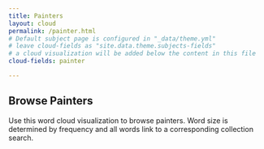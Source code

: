 ```yaml
---
title: Painters
layout: cloud
permalink: /painter.html
# Default subject page is configured in "_data/theme.yml"
# leave cloud-fields as "site.data.theme.subjects-fields"
# a cloud visualization will be added below the content in this file
cloud-fields: painter

---
```


## Browse Painters

Use this word cloud visualization to browse painters.
Word size is determined by frequency and all words link to a corresponding collection search.
